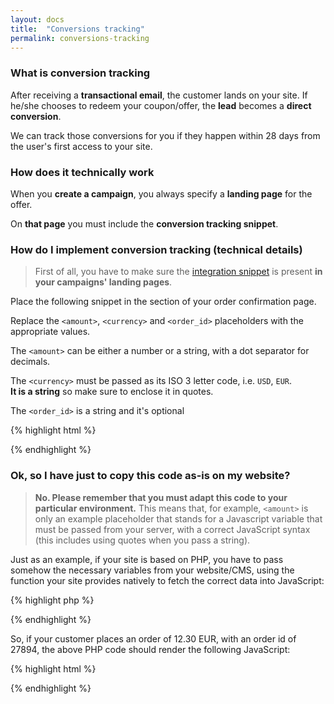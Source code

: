 ```yaml
---
layout: docs
title:  "Conversions tracking"
permalink: conversions-tracking
---
```

### What is conversion tracking

After receiving a **transactional email**, the customer lands on your site. If he/she chooses to redeem your coupon/offer, the **lead** becomes a **direct conversion**.

We can track those conversions for you if they happen within 28 days from the user's first access to your site.

### How does it technically work

When you **create a campaign**, you always specify a **landing page** for the offer. 

On **that page** you must include the **conversion tracking snippet**.

### How do I implement conversion tracking (technical details)

> First of all, you have to make sure the <a href="/engage">integration snippet</a> is present **in your campaigns' landing pages**.

Place the following snippet in the section of your order confirmation page. 

Replace the `<amount>`, `<currency>` and `<order_id>` placeholders with the appropriate values.

The `<amount>` can be either a number or a string, with a dot separator for decimals. 

The `<currency>` must be passed as its ISO 3 letter code, i.e. `USD`, `EUR`.   
**It is a string** so make sure to enclose it in quotes.

The `<order_id>` is a string and it's optional

{% highlight html %}
<script src="https://www.transactionale.com/conversion/js/v1/conversion.js"></script>
<script>
    _tr_conversion(<amount>, <currency>, <order_id>);
</script>
{% endhighlight %}

### Ok, so I have just to copy this code as-is on my website?

> **No. Please remember that you must adapt this code to your particular environment.** This means that, for example, `<amount>` is only an example placeholder that stands for a Javascript variable that must be passed from your server, with a correct JavaScript syntax (this includes using quotes when you pass a string).

Just as an example, if your site is based on PHP, you have to pass somehow the necessary variables from your website/CMS, using the function your site provides natively to fetch the correct data into JavaScript:

{% highlight php %}
<?php
// Remember that this below is an **example code** in PHP.
// The getOrderAmount() and getOrderCurrency() functions are therefore only
// example functions. Please adapt the implementation on your own software/CMS!
$orderId = $currentOrder['id'];
$amount = getOrderAmount($orderId);
// Remember that currency is a string, so it needs *quotes*. In PHP we can provide
// them with json_encode().
$currency = json_encode(getOrderCurrency($orderId));
?>
<script src="https://www.transactionale.com/conversion/js/v1/conversion.js"></script>
<script>
    _tr_conversion(<?php echo $amount?>, <?php echo $currency ?>, <?php echo $orderId ?> );
</script>
{% endhighlight %}

So, if your customer places an order of 12.30 EUR, with an order id of 27894, the above PHP code should render the following JavaScript:

{% highlight html %}
<script src="https://www.transactionale.com/conversion/js/v1/conversion.js"></script>
<script>
    _tr_conversion(12.30, "EUR", 27894);
</script>
{% endhighlight %}

